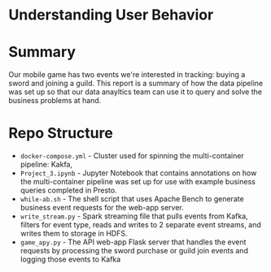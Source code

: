 # Understanding User Behavior

# Summary

Our mobile game has two events we're interested in tracking: buying a sword and joining a guild. This report is a summary of how the data pipeline was set up so that our data anayltics team can use it to query and solve the business problems at hand.

# Repo Structure

- `docker-compose.yml` - Cluster used for spinning the multi-container pipeline: Kakfa,
- `Project_3.ipynb` - Jupyter Notebook that contains annotations on how the multi-container pipeline was set up for use with example business queries completed in Presto.
- `while-ab.sh` - The shell script that uses Apache Bench to generate business event requests for the web-app server.
- `write_stream.py` - Spark streaming file that pulls events from Kafka, filters for event type, reads and writes to 2 separate event streams, and writes them to storage in HDFS.
- `game_apy.py` - The API web-app Flask server that handles the event requests by processing the sword purchase or guild join events and logging those events to Kafka


